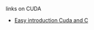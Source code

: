 links on CUDA

* [Easy introduction Cuda and C ](https://developer.nvidia.com/blog/easy-introduction-cuda-c-and-c/)
